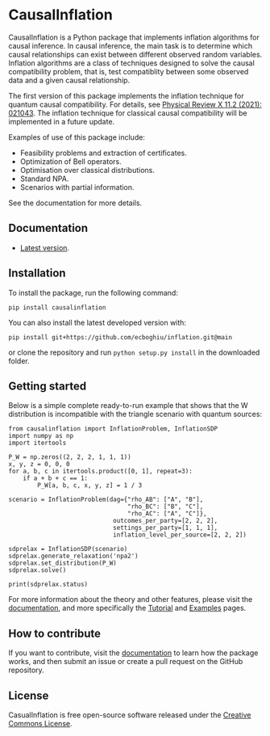 # CausalInflation
CausalInflation is a Python package that implements inflation algorithms for causal inference. In causal inference, the main task is to determine which causal relationships can exist between different observed random variables. Inflation algorithms are a class of techniques designed to solve the causal compatibility problem, that is, test compatiblity between some observed data and a given causal relationship.

The first version of this package implements the inflation technique for quantum causal compatibility. For details, see [Physical Review X 11.2 (2021): 021043](https://journals.aps.org/prx/abstract/10.1103/PhysRevX.11.021043). The inflation technique for classical causal compatibility will be implemented in a future update. 

Examples of use of this package include:

- Feasibility problems and extraction of certificates.
- Optimization of Bell operators. 
- Optimisation over classical distributions. 
- Standard NPA.
- Scenarios with partial information. 

See the documentation for more details.

## Documentation

* [Latest version](https://ecboghiu.github.io/inflation/).

## Installation

To install the package, run the following command:

```
pip install causalinflation
```

You can also install the latest developed version with:

`pip install git+https://github.com/ecboghiu/inflation.git@main`

or clone the repository and run `python setup.py install` in the downloaded folder.

## Getting started

Below is a simple complete ready-to-run example that shows that the W distribution is incompatible with the triangle scenario with quantum sources:

```
from causalinflation import InflationProblem, InflationSDP
import numpy as np
import itertools

P_W = np.zeros((2, 2, 2, 1, 1, 1))
x, y, z = 0, 0, 0
for a, b, c in itertools.product([0, 1], repeat=3):
    if a + b + c == 1:
        P_W[a, b, c, x, y, z] = 1 / 3

scenario = InflationProblem(dag={"rho_AB": ["A", "B"],
                                 "rho_BC": ["B", "C"],
                                 "rho_AC": ["A", "C"]}, 
                             outcomes_per_party=[2, 2, 2],
                             settings_per_party=[1, 1, 1],
                             inflation_level_per_source=[2, 2, 2])

sdprelax = InflationSDP(scenario)
sdprelax.generate_relaxation('npa2')
sdprelax.set_distribution(P_W)
sdprelax.solve()

print(sdprelax.status)
```

For more information about the theory and other features, please visit the [documentation](https://ecboghiu.github.io/inflation/), and more specifically the [Tutorial](https://ecboghiu.github.io/inflation/_build/html/tutorial.html) and [Examples](https://ecboghiu.github.io/inflation/_build/html/examples.html) pages.

## How to contribute

If you want to contribute, visit the [documentation](https://ecboghiu.github.io/inflation/) to learn how the package works, and then submit an issue or create a pull request on the GitHub repository.

## License

CasualInflation is free open-source software released under the [Creative Commons License](https://github.com/ecboghiu/inflation/blob/main/LICENSE>).
